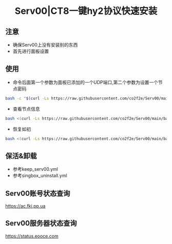 <h1 align="center">
  Serv00|CT8一键hy2协议快速安装
</h1>

## 注意
* 确保Serv00上没有安装别的东西
* 首先进行面板设置

## 使用
* 命令后面第一个参数为面板已添加的一个UDP端口,第二个参数为设置一个节点密码
```bash
bash -c "$(curl -Ls https://raw.githubusercontent.com/co2f2e/Serv00/main/bash/singbox_install.sh)" -- 9999 xxxx
```
* 查看节点信息
```bash
bash <(curl -Ls https://raw.githubusercontent.com/co2f2e/Serv00/main/bash/node_info.sh)
```

* 恢复如初
```bash
bash <(curl -Ls https://raw.githubusercontent.com/co2f2e/Serv00/main/bash/init_serv00.sh)
```

## 保活&卸载
* 参考keep_serv00.yml
* 参考singbox_uninstall.yml

## Serv00账号状态查询
https://ac.fkj.pp.ua

## Serv00服务器状态查询
https://status.eooce.com













